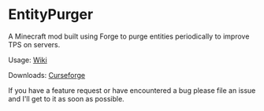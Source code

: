 # EntityPurger
A Minecraft mod built using Forge to purge entities periodically to improve TPS on servers.

Usage: [Wiki](https://github.com/Wicked7000/EntityPurger/wiki)

Downloads: [Curseforge](https://www.curseforge.com/minecraft/mc-mods/entity-purger)

If you have a feature request or have encountered a bug please file an issue and I'll get to it as soon as possible.
